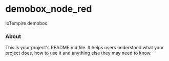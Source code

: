 demobox_node_red
================

IoTempire demobox

### About

This is your project's README.md file. It helps users understand what your
project does, how to use it and anything else they may need to know.